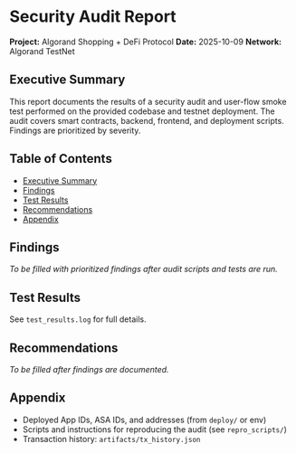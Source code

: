 # Security Audit Report

**Project:** Algorand Shopping + DeFi Protocol
**Date:** 2025-10-09
**Network:** Algorand TestNet

## Executive Summary

This report documents the results of a security audit and user-flow smoke test performed on the provided codebase and testnet deployment. The audit covers smart contracts, backend, frontend, and deployment scripts. Findings are prioritized by severity.

## Table of Contents
- [Executive Summary](#executive-summary)
- [Findings](#findings)
- [Test Results](#test-results)
- [Recommendations](#recommendations)
- [Appendix](#appendix)

## Findings

*To be filled with prioritized findings after audit scripts and tests are run.*

## Test Results

See `test_results.log` for full details.

## Recommendations

*To be filled after findings are documented.*

## Appendix
- Deployed App IDs, ASA IDs, and addresses (from `deploy/` or env)
- Scripts and instructions for reproducing the audit (see `repro_scripts/`)
- Transaction history: `artifacts/tx_history.json`
